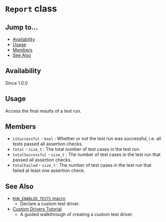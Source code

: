 # `Report` class

## Jump to...
- [Availability](#Availability)
- [Usage](#Usage)
- [Members](#Members)
- [See Also](#See-Also)

## Availability
Since 1.0.0

## Usage

Access the final results of a test run.

## Members

- `isSuccessful` - `bool` : Whether or not the test run was successful, i.e. all
  tests passed all assertion checks.
- `total` - `size_t` : The total number of test cases in the test run.
- `totalSuccessful` - `size_t` : The number of test cases in the test run that
  passed all assertion checks.
- `totalFailed` - `size_t` : The number of test cases in the test run that
  failed at least one assertion check.

## See Also

- [`RUN_ENABLED_TESTS` macro](../Macros/RUN_ENABLED_TESTS.md)
  - Declare a custom test driver.
- [Custom Drivers Tutorial](../../Tutorials/Custom-Drivers.md)
  - A guided walkthrough of creating a custom test driver.
